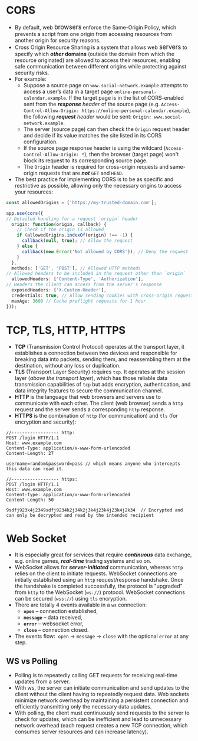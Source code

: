 # CORS
- By default, web <big>browsers</big> enforce the Same-Origin Policy, which prevents a script from one origin from accessing resources from another origin for security reasons.
- Cross Origin Resource Sharing is a system that allows web <big>servers</big> to specify which ***other* domains** (outside the domain from which the resource originated) are allowed to access their resources, enabling safe communication between different origins while protecting against security risks.
- For example:
	- Suppose a source page on `www.social-network.example` attempts to access a user’s data in a target page `online-personal-calendar.example`. If the target page is in the list of CORS-enabled sent from the ***response** header* of the source page (e.g. `Access-Control-Allow-Origin: https://online-personal-calendar.example`), the following ***request** header* would be sent: `Origin: www.social-network.example`. 
	- The server (source page) can then check the `Origin` request header and decide if its value matches the site listed in its CORS configuration.
	- If the source page response header is using the wildcard (`Access-Control-Allow-Origin: *`), then the browser (target page) won't block its request to its corresponding source page.
	- The `Origin` header is required for cross-origin requests and same-origin requests that are ***not*** `GET` and `HEAD`. 
- The best practice for implementing CORS is to be as specific and restrictive as possible, allowing only the necessary origins to access your resources:
```ts
const allowedOrigins = ['https://my-trusted-domain.com'];

app.use(cors({
// Detailed handling for a request `origin` header
  origin: function(origin, callback) {
    // Check if the origin is allowed
    if (allowedOrigins.indexOf(origin) !== -1) {
      callback(null, true); // Allow the request
    } else {
      callback(new Error('Not allowed by CORS')); // Deny the request
    }
  },
  methods: ['GET', 'POST'], // Allowed HTTP methods
// Allowed headers to be included in the request other than `origin`
  allowedHeaders: ['Content-Type', 'Authorization'], 
// Headers the client can access from the server's response
  exposedHeaders: ['X-Custom-Header'],
  credentials: true, // Allow sending cookies with cross-origin requests
  maxAge: 3600 // Cache preflight requests for 1 hour
}));
```

# TCP, TLS, HTTP, HTTPS
- **TCP** (Transmission Control Protocol) operates at the transport layer, it establishes a connection between two devices and responsible for breaking data into packets, sending them, and reassembling them at the destination, without any loss or duplication.
- **TLS** (Transport Layer Security) requires `tcp`. It operates at the session layer (*above the transport layer*), which has those reliable data transmission capabilities of `tcp` but adds encryption, authentication, and data integrity features to secure the communication channel.
- **HTTP** is the language that web browsers and servers use to communicate with each other. The client (web browser) sends a `http` request and the server sends a corresponding `http` response.
- **HTTPS** is the combination of `http` (for communication) and `tls` (for encryption and security):
```
//------------------ http:
POST /login HTTP/1.1
Host: www.example.com
Content-Type: application/x-www-form-urlencoded
Content-Length: 27

username=random&password=pass // which means anyone who intercepts this data can read it.

//------------------ https:
POST /login HTTP/1.1
Host: www.example.com
Content-Type: application/x-www-form-urlencoded
Content-Length: 50

9sdfj923k4j2349sdfj9234k2j34k2j3k4j23k4j23k4j2k34  // Encrypted and can only be decrypted and read by the intended recipient
```

# Web Socket
- It is especially great for services that require ***continuous*** data exchange, e.g. online games, ***real-time*** trading systems and so on.
- WebSocket allows for ***server-initiated*** communication, whereas `http` relies on the client to initiate requests. WebSocket connections are initially established using an `http` request/response handshake. Once the handshake is completed successfully, the protocol is "upgraded" from `http` to the WebSocket (`ws://`) protocol. WebSocket connections can be secured (`wss://`) using `tls` encryption.  
- There are totally 4 events available in a `ws` connection:
	-   **`open`** – connection established,
	-   **`message`** – data received,
	-   **`error`** – websocket error,
	-   **`close`** – connection closed.
- The events flow:  `open` → `message` → `close` with the optional `error` at any step.
## WS vs Polling
- Polling is to repeatedly calling GET requests for receiving real-time updates from a server.
- With ws, the server can initiate communication and send updates to the client without the client having to repeatedly request data. Web sockets minimize network overhead by maintaining a persistent connection and efficiently transmitting only the necessary data updates.
- With polling, the client must continuously send requests to the server to check for updates, which can be inefficient and lead to unnecessary network overhead (each request creates a new TCP connection, which consumes server resources and can increase latency).